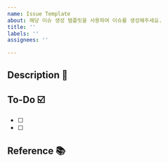 ```yaml
---
name: Issue Template
about: 해당 이슈 생성 템플릿을 사용하여 이슈를 생성해주세요.
title: ''
labels: ''
assignees: ''

---
```


## Description 📝
<!-- 자세한 기능 또는 버그를 설명해 주세요.
**ex. 검색기능 : 장소, 제목을 키워드로 최신순으로 정렬해 퍼블릭 코스를 검색하는 기능,** 
???버그 : !!!, ~~~ , !!! 상황에서 ~~~한 버그가 난다.  -->

## To-Do ☑️
- [ ]
- [ ]

## Reference 📚
```
